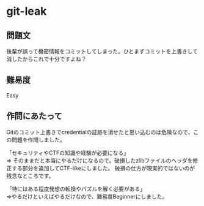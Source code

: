 # git-leak
## 問題文
後輩が誤って機密情報をコミットしてしまった。ひとまずコミットを上書きして消したからこれで十分ですよね？

## 難易度
Easy

## 作問にあたって
Gitのコミット上書きでcredentialの証跡を消せたと思い込むのは危険なので、この問題を作問しました。

「セキュリティやCTFの知識や経験が必要になる」  
=> そのままだと本当にやるだけになるので。破損したzlibファイルのヘッダを修正する部分を追加してCTF-likeにしました。
破損の仕方が現実的ではないのが残念なところです。

「特にはある程度発想の転換やパズルを解く必要がある」  
=>やるだけといえばやるだけなので、難易度Beginnerにしました。
